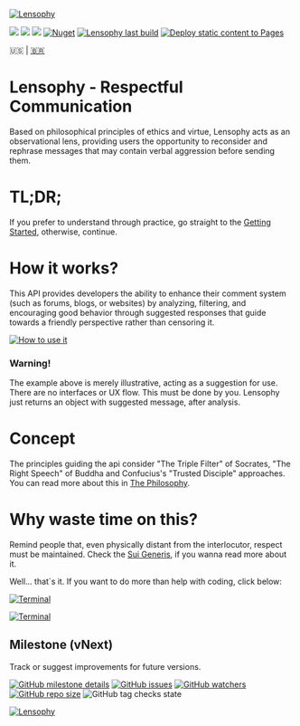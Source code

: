 [![Lensophy](https://dev.azure.com/raphaelmoreira/758a305a-a7fa-4b96-95aa-962c2cf2248c/_apis/git/repositories/27fc1054-4851-4e6d-af8a-a463841dc8c1/items?path=/lensophy-banner.png&versionDescriptor%5BversionOptions%5D=0&versionDescriptor%5BversionType%5D=0&versionDescriptor%5Bversion%5D=main&resolveLfs=true&%24format=octetStream)](https://raphaelmoreira.github.io/lensophy/)

[![](https://img.shields.io/badge/Version-v1.0.0-blue)](https://www.nuget.org/packages/Lensophy/1.0.0)
[![](https://img.shields.io/badge/Status-Released-blue)](https://github.com/raphaelmoreira/lensophy/releases/tag/v1.0.0)
[![](https://img.shields.io/github/license/raphaelmoreira/lensophy)](https://github.com/raphaelmoreira/lensophy/blob/main/LICENSE)
[![Nuget](https://img.shields.io/nuget/dt/lensophy)](https://www.nuget.org/stats/packages/Lensophy?groupby=Version)
[![Lensophy last build](https://github.com/raphaelmoreira/lensophy/actions/workflows/dotnet.yml/badge.svg?branch=main)](https://github.com/raphaelmoreira/lensophy/actions/workflows/dotnet.yml)
[![Deploy static content to Pages](https://github.com/raphaelmoreira/lensophy/actions/workflows/static.yml/badge.svg)](https://github.com/raphaelmoreira/lensophy/actions/workflows/static.yml)


🇺🇸 | [🇧🇷](https://github.com/raphaelmoreira/lensophy/blob/main/README.md)

# Lensophy - Respectful Communication
Based on philosophical principles of ethics and virtue, Lensophy acts as an observational lens, providing users the opportunity to reconsider and rephrase messages that may contain verbal aggression before sending them.

# TL;DR;
If you prefer to understand through practice, go straight to the [Getting Started](https://github.com/raphaelmoreira/lensophy/tree/main/src/Lensophy/Doc#getting-started), otherwise, continue.

# How it works?
This API provides developers the ability to enhance their comment system (such as forums, blogs, or websites) by analyzing, filtering, and encouraging good behavior through suggested responses that guide towards a friendly perspective rather than censoring it.

[![How to use it](https://dev.azure.com/raphaelmoreira/758a305a-a7fa-4b96-95aa-962c2cf2248c/_apis/git/repositories/27fc1054-4851-4e6d-af8a-a463841dc8c1/items?path=/how-to-use-it.png&versionDescriptor%5BversionOptions%5D=0&versionDescriptor%5BversionType%5D=0&versionDescriptor%5Bversion%5D=main&resolveLfs=true&%24format=octetStream)](#philosophy)

### Warning!
The example above is merely illustrative, acting as a suggestion for use. There are no interfaces or UX flow. This must be done by you. Lensophy just returns an object with suggested message, after analysis.

# Concept
The principles guiding the api consider "The Triple Filter" of Socrates, "The Right Speech" of Buddha and Confucius's "Trusted Disciple" approaches. You can read more about this in [The Philosophy](https://raphaelmoreira.github.io/lensophy/articles/philosophy.html).

# Why waste time on this?
Remind people that, even physically distant from the interlocutor, respect must be maintained. Check the [Sui Generis](https://raphaelmoreira.github.io/lensophy/articles/sui-generis.html), if you wanna read more about it.

Well... that´s it. If you want to do more than help with coding, click below:

[![Terminal](https://badgen.net/badge/IDonate/.AddBeerToPatreon()/red?icon=terminal)](https://www.patreon.com/lensophy)

[![Terminal](https://badgen.net/badge/IDonate/.AddCharityToAma()/red?icon=terminal)](https://www.paypal.com/BR/fundraiser/charity/3955029)

## Milestone (vNext)
Track or suggest improvements for future versions.

[![GitHub milestone details](https://img.shields.io/github/milestones/progress/raphaelmoreira/lensophy/2)](https://github.com/raphaelmoreira/lensophy/milestone/2)
[![GitHub issues](https://img.shields.io/github/issues/raphaelmoreira/lensophy)](https://github.com/raphaelmoreira/lensophy/issues)
[![GitHub watchers](https://img.shields.io/github/watchers/raphaelmoreira/lensophy)](https://github.com/raphaelmoreira/lensophy/watchers)
[![GitHub repo size](https://img.shields.io/github/repo-size/raphaelmoreira/lensophy)](https://zombo.com/)
![GitHub tag checks state](https://img.shields.io/github/checks-status/raphaelmoreira/lensophy/v1.0.0)

[![Lensophy](https://dev.azure.com/raphaelmoreira/758a305a-a7fa-4b96-95aa-962c2cf2248c/_apis/git/repositories/27fc1054-4851-4e6d-af8a-a463841dc8c1/items?path=/footer.png&versionDescriptor%5BversionOptions%5D=0&versionDescriptor%5BversionType%5D=0&versionDescriptor%5Bversion%5D=main&resolveLfs=true&%24format=octetStream)](https://raphaelmoreira.github.io/lensophy/)
